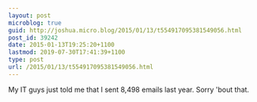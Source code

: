 ```yaml
---
layout: post
microblog: true
guid: http://joshua.micro.blog/2015/01/13/t554917095381549056.html
post_id: 39242
date: 2015-01-13T19:25:20+1100
lastmod: 2019-07-30T17:41:39+1100
type: post
url: /2015/01/13/t554917095381549056.html
---
```

My IT guys just told me that I sent 8,498 emails last year. Sorry 'bout that.
